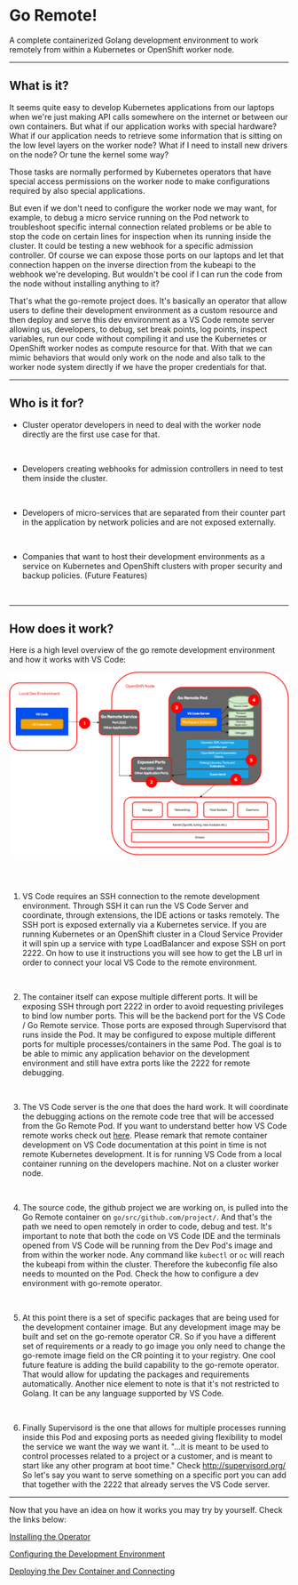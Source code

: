 # Go Remote!

A complete containerized Golang development environment to work remotely from within a Kubernetes or OpenShift worker node.

---
## What is it?

It seems quite easy to develop Kubernetes applications from our laptops when we're just making API calls somewhere on the internet or between our own containers. But what if our application works with special hardware? What if our application needs to retrieve some information that is sitting on the low level layers on the worker node? What if I need to install new drivers on the node? Or tune the kernel some way?

Those tasks are normally performed by Kubernetes operators that have special access permissions on the worker node to make configurations required by also special applications.

But even if we don't need to configure the worker node we may want, for example, to debug a micro service running on the Pod network to troubleshoot specific internal connection related problems or be able to stop the code on certain lines for inspection when its running inside the cluster. It could be testing a new webhook for a specific admission controller. Of course we can expose those ports on our laptops and let that connection happen on the inverse direction from the kubeapi to the webhook we're developing. But wouldn't be cool if I can run the code from the node without installing anything to it?

That's what the go-remote project does. It's basically an operator that allow users to define their development environment as a custom resource and then deploy and serve this dev environment as a VS Code remote server allowing us, developers, to debug, set break points, log points, inspect variables, run our code without compiling it and use the Kubernetes or OpenShift worker nodes as compute resource for that. With that we can mimic behaviors that would only work on the node and also talk to the worker node system directly if we have the proper credentials for that.

---
## Who is it for?

- Cluster operator developers in need to deal with the worker node directly are the first use case for that.
<br>

- Developers creating webhooks for admission controllers in need to test them inside the cluster.
<br>

- Developers of micro-services that are separated from their counter part in the application by network policies and are not exposed externally.
<br>
 
- Companies that want to host their development environments as a service on Kubernetes and OpenShift clusters with proper security and backup policies. (Future Features)
<br>

---
## How does it work?

Here is a high level overview of the go remote development environment and how it works with VS Code:

<img src='docs/img/go-remote-arch.png'></img>

<br><br>
1. VS Code requires an SSH connection to the remote development environment. Through SSH it can run the VS Code Server and coordinate, through extensions, the IDE actions or tasks remotely. The SSH port is exposed externally via a Kubernetes service. If you are running Kubernetes or an OpenShift cluster in a Cloud Service Provider it will spin up a service with type LoadBalancer and expose SSH on port 2222. On how to use it instructions you will see how to get the LB url in order to connect your local VS Code to the remote environment.

<br>

2. The container itself can expose multiple different ports. It will be exposing SSH through port 2222 in order to avoid requesting privileges to bind low number ports. This will be the backend port for the VS Code / Go Remote service. Those ports are exposed through Supervisord that runs inside the Pod. It may be configured to expose multiple different ports for multiple processes/containers in the same Pod. The goal is to be able to mimic any application behavior on the development environment and still have extra ports like the 2222 for remote debugging.

<br>

3. The VS Code server is the one that does the hard work. It will coordinate the debugging actions on the remote code tree that will be accessed from the Go Remote Pod. If you want to understand better how VS Code remote works check out [here](https://code.visualstudio.com/docs/remote/remote-overview). Please remark that remote container development on VS Code documentation at this point in time is not remote Kubernetes development. It is for running VS Code from a local container running on the developers machine. Not on a cluster worker node.

<br>

4. The source code, the github project we are working on, is pulled  into the Go Remote container on `go/src/github.com/project/`. And that's the path we need to open remotely in order to code, debug and test. It's important to note that both the code on VS Code IDE and the terminals opened from VS Code will be running from the Dev Pod's image and from within the worker node. Any command like `kubectl` or `oc` will reach the kubeapi from within the cluster. Therefore the kubeconfig file also needs to mounted on the Pod. Check the how to configure a dev environment with go-remote operator.

<br>

5. At this point there is a set of specific packages that are being used for the development container image. But any development image may be built and set on the go-remote operator CR. So if you have a different set of requirements or a ready to go image you only need to change the go-remote image field on the CR pointing it to your registry. One cool future feature is adding the build capability to the go-remote operator. That would allow for updating the packages and requirements automatically. Another nice element to note is that it's not restricted to Golang. It can be any language supported by VS Code.

<br>

6. Finally Supervisord is the one that allows for multiple processes running inside this Pod and exposing ports as needed giving flexibility to model the service we want the way we want it. "...it is meant to be used to control processes related to a project or a customer, and is meant to start like any other program at boot time." Check http://supervisord.org/ So let's say you want to serve something on a specific port you can add that together with the 2222 that already serves the VS Code server.

---

Now that you have an idea on how it works you may try by yourself. Check the links below:

[Installing the Operator](docs/installing-the-operator.md)

[Configuring the Development Environment](docs/configuring-go-remote.md)

[Deploying the Dev Container and Connecting](docs/deploying-and-connecting.md)



